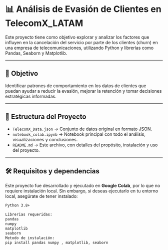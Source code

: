 # 📊 Análisis de Evasión de Clientes en TelecomX_LATAM

Este proyecto tiene como objetivo explorar y analizar los factores que influyen en la cancelación del servicio por parte de los clientes (churn) en una empresa de telecomunicaciones, utilizando Python y librerías como Pandas, Seaborn y Matplotlib.

---

## 🧠 Objetivo

Identificar patrones de comportamiento en los datos de clientes que puedan ayudar a reducir la evasión, mejorar la retención y tomar decisiones estratégicas informadas.

---

## 📂 Estructura del Proyecto

- `TelecomX_Data.json` → Conjunto de datos original en formato JSON.
- `notebook_colab.ipynb` → Notebook principal con todo el análisis, visualizaciones y conclusiones.
- `README.md` → Este archivo, con detalles del propósito, instalación y uso del proyecto.

---

## 🛠️ Requisitos y dependencias

Este proyecto fue desarrollado y ejecutado en **Google Colab**, por lo que no requiere instalación local. Sin embargo, si deseas ejecutarlo en tu entorno local, asegúrate de tener instalado:

```bash
Python 3.8+

Librerias requeridas:
pandas
numpy
matplotlib
seaborn
Metodo de instalación:
pip install pandas numpy , matplotlib, seaborn
